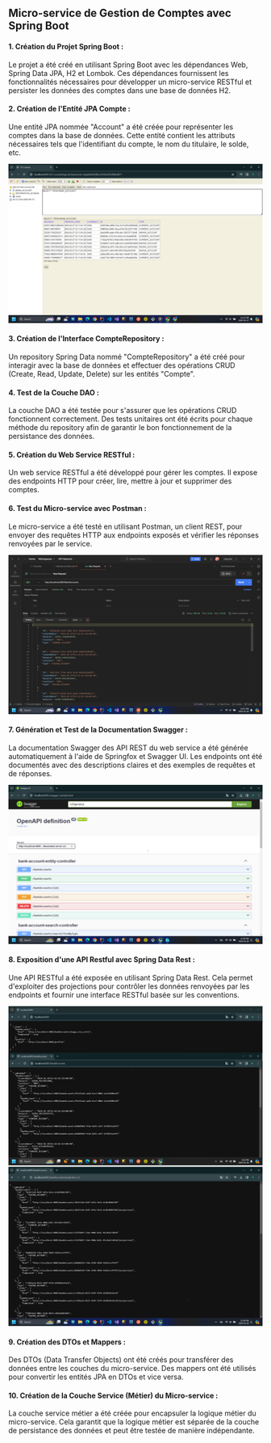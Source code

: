 <h2>Micro-service de Gestion de Comptes avec Spring Boot</h2>
<h4>1. Création du Projet Spring Boot :</h4>
    <p>Le projet a été créé en utilisant Spring Boot avec les dépendances Web, Spring Data JPA, H2 et Lombok. Ces dépendances fournissent les fonctionnalités nécessaires pour développer un micro-service RESTful et persister les données des comptes dans une base de données H2.</p>
<h4>2. Création de l'Entité JPA Compte :</h4>
    <p>Une entité JPA nommée "Account" a été créée pour représenter les comptes dans la base de données. Cette entité contient les attributs nécessaires tels que l'identifiant du compte, le nom du titulaire, le solde, etc.</p>
    <img src="captures/first text h2 db.png">
<h4>3. Création de l'Interface CompteRepository :</h4>
    <p>Un repository Spring Data nommé "CompteRepository" a été créé pour interagir avec la base de données et effectuer des opérations CRUD (Create, Read, Update, Delete) sur les entités "Compte".</p>
<h4>4. Test de la Couche DAO :</h4>
    <p>La couche DAO a été testée pour s'assurer que les opérations CRUD fonctionnent correctement. Des tests unitaires ont été écrits pour chaque méthode du repository afin de garantir le bon fonctionnement de la persistance des données.</p>
<h4>5. Création du Web Service RESTful :</h4>
    <p>Un web service RESTful a été développé pour gérer les comptes. Il expose des endpoints HTTP pour créer, lire, mettre à jour et supprimer des comptes.</p>
<h4>6. Test du Micro-service avec Postman :</h4>
    <p>Le micro-service a été testé en utilisant Postman, un client REST, pour envoyer des requêtes HTTP aux endpoints exposés et vérifier les réponses renvoyées par le service.</p>
    <img src="captures/postman test.png">
<h4>7. Génération et Test de la Documentation Swagger :</h4>
    <p>La documentation Swagger des API REST du web service a été générée automatiquement à l'aide de Springfox et Swagger UI. Les endpoints ont été documentés avec des descriptions claires et des exemples de requêtes et de réponses.</p>
    <img src="captures/swagger.png">
<h4>8. Exposition d'une API Restful avec Spring Data Rest :</h4>
    <p>Une API RESTful a été exposée en utilisant Spring Data Rest. Cela permet d'exploiter des projections pour contrôler les données renvoyées par les endpoints et fournir une interface RESTful basée sur les conventions.</p>
    <img src="captures/Spring Data Rest.png">
     <img src="captures/projection.png">
<h4>9. Création des DTOs et Mappers :</h4>
    <p>Des DTOs (Data Transfer Objects) ont été créés pour transférer des données entre les couches du micro-service. Des mappers ont été utilisés pour convertir les entités JPA en DTOs et vice versa.</p>
<h4>10. Création de la Couche Service (Métier) du Micro-service :</h4>
    <p>La couche service métier a été créée pour encapsuler la logique métier du micro-service. Cela garantit que la logique métier est séparée de la couche de persistance des données et peut être testée de manière indépendante.</p>